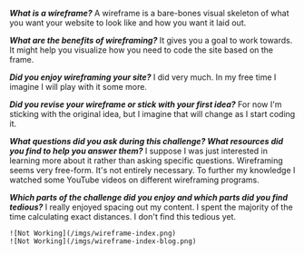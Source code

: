 ***What is a wireframe?***
	A wireframe is a bare-bones visual skeleton of what you want your website to look like and how you want it laid out.

***What are the benefits of wireframing?***
	It gives you a goal to work towards. It might help you visualize how you need to code the site based on the frame.

***Did you enjoy wireframing your site?***
	I did very much. In my free time I imagine I will play with it some more.

***Did you revise your wireframe or stick with your first idea?***
	For now I'm sticking with the original idea, but I imagine that will change as I start coding it.

***What questions did you ask during this challenge? What resources did you find to help you answer them?***
	I suppose I was just interested in learning more about it rather than asking specific questions. Wireframing seems very free-form. It's not entirely necessary. To further my knowledge I watched some YouTube videos on different wireframing programs.

***Which parts of the challenge did you enjoy and which parts did you find tedious?***
	I really enjoyed spacing out my content. I spent the majority of the time calculating exact distances. I don't find this tedious yet.

	![Not Working](/imgs/wireframe-index.png)
	![Not Working](/imgs/wireframe-index-blog.png)